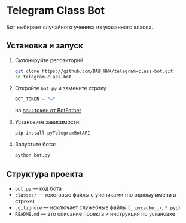# Telegram Class Bot

Бот выбирает случайного ученика из указанного класса.

## Установка и запуск

1. Склонируйте репозиторий:
   ```bash
   git clone https://github.com/ВАШ_НИК/telegram-class-bot.git
   cd telegram-class-bot
   ```
2. Откройте `bot.py` и замените строку
   ```python
   BOT_TOKEN = "—"
   ```
   на [ваш токен от BotFather](https://chatlabs.ru/botfather-instrukcziya-komandy-nastrojki/)

3. Установите зависимости:
   ```bash
   pip install pyTelegramBotAPI
   ```

4. Запустите бота:
   ```bash
   python bot.py
   ```

## Структура проекта

- `bot.py` — код бота  
- `classes/` — текстовые файлы с учениками (по одному имени в строке)  
- `.gitignore` — исключает служебные файлы (`__pycache__/`, `*.pyc`)  
- `README.md` — это описание проекта и инструкция по установке  
